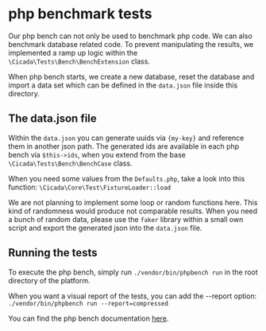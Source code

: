 # php benchmark tests

Our php bench can not only be used to benchmark php code. We can also benchmark database related code.
To prevent manipulating the results, we implemented a ramp up logic within the `\Cicada\Tests\Bench\BenchExtension` class.

When php bench starts, we create a new database, reset the database and import a data set which can be defined in the `data.json` file inside this directory. 

## The data.json file
Within the `data.json` you can generate uuids via `{my-key}` and reference them in another json path. The generated ids are available in each php bench via `$this->ids`, when you extend from the base `\Cicada\Tests\Bench\BenchCase` class.

When you need some values from the `Defaults.php`, take a look into this function: `\Cicada\Core\Test\FixtureLoader::load`

We are not planning to implement some loop or random functions here. This kind of randomness would produce not comparable results. When you need a bunch of random data, please use the `faker` library within a small own script and export the generated json into the `data.json` file.

## Running the tests
To execute the php bench, simply run `./vendor/bin/phpbench run` in the root directory of the platform.

When you want a visual report of the tests, you can add the --report option: `./vendor/bin/phpbench run --report=compressed`

You can find the php bench documentation [here](https://phpbench.readthedocs.io/en/stable/).
